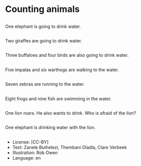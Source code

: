 # Counting animals

##
One elephant is going to drink water.

##
Two giraffes are going to drink water.

##
Three buffaloes and four birds are also going to drink water.

##
Five impalas and six warthogs are walking to the water.

##
Seven zebras are running to the water.

##
Eight frogs and nine fish are swimming in the water.

##
One lion roars. He also wants to drink. Who is afraid of the lion?

##
One elephant is drinking water with the lion.

##
* License: [CC-BY]
* Text: Zanele Buthelezi, Thembani Dladla, Clare Verbeek
* Illustration: Rob Owen
* Language: en
